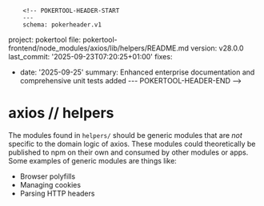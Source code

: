         <!-- POKERTOOL-HEADER-START
        ---
        schema: pokerheader.v1
project: pokertool
file: pokertool-frontend/node_modules/axios/lib/helpers/README.md
version: v28.0.0
last_commit: '2025-09-23T07:20:25+01:00'
fixes:
- date: '2025-09-25'
  summary: Enhanced enterprise documentation and comprehensive unit tests added
        ---
        POKERTOOL-HEADER-END -->
# axios // helpers

The modules found in `helpers/` should be generic modules that are _not_ specific to the domain logic of axios. These modules could theoretically be published to npm on their own and consumed by other modules or apps. Some examples of generic modules are things like:

- Browser polyfills
- Managing cookies
- Parsing HTTP headers
